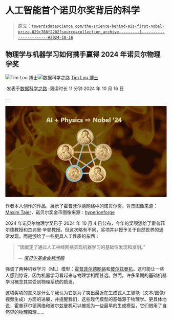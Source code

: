 # 人工智能首个诺贝尔奖背后的科学

> 原文：[`towardsdatascience.com/the-science-behind-ais-first-nobel-prize-829c788f2202?source=collection_archive---------1-----------------------#2024-10-16`](https://towardsdatascience.com/the-science-behind-ais-first-nobel-prize-829c788f2202?source=collection_archive---------1-----------------------#2024-10-16)

## 物理学与机器学习如何携手赢得 2024 年诺贝尔物理学奖

[](https://tim-lou.medium.com/?source=post_page---byline--829c788f2202--------------------------------)![Tim Lou 博士](https://tim-lou.medium.com/?source=post_page---byline--829c788f2202--------------------------------)[](https://towardsdatascience.com/?source=post_page---byline--829c788f2202--------------------------------)![数据科学之路](https://towardsdatascience.com/?source=post_page---byline--829c788f2202--------------------------------) [Tim Lou 博士](https://tim-lou.medium.com/?source=post_page---byline--829c788f2202--------------------------------)

·发表于[数据科学之路](https://towardsdatascience.com/?source=post_page---byline--829c788f2202--------------------------------) ·阅读时长 11 分钟·2024 年 10 月 16 日

--

![](img/632fc33f80fafcd9923aa21ac9aaad44.png)

作者本人创作的作品，展示了霍普菲尔德网络中的诺贝尔奖。背景图像来源：[Maxim Tajer](https://unsplash.com/photos/burning-wood-x3S1aGQNgro)，诺贝尔奖金币图像来源：[hyperionforge](https://sketchfab.com/3d-models/nobel-coin-6bfcee0e4c2f4c02a1739d6f5a307d7d)

2024 年诺贝尔物理学奖已于 2024 年 10 月 4 日公布，今年的奖项颁给了霍普菲尔德教授和杰弗里·辛顿教授。但这次略有不同，奖项并非授予关于自然世界的通常发现，而是颁给了一些更具人工性质的东西：

> “因奠定了通过人工神经网络实现机器学习的基础性发现和发明。”
> 
> — [*诺贝尔基金会新闻稿*](https://www.nobelprize.org/prizes/physics/2024/press-release/)

强调了两种机器学习（ML）模型：[霍普菲尔德网络](https://en.wikipedia.org/wiki/Hopfield_network)和[玻尔兹曼机](https://en.wikipedia.org/wiki/Boltzmann_machine)。这可能让一些人感到惊讶，因为机器学习看起来与物理学相距甚远。然而，许多早期的基础机器学习概念其实受到物理系统的启发。

这项奖项的意义是什么？我认为它是为了突出最近在生成式人工智能（文本/图像/视频生成）方面的进展，并提醒我们，这些现代模型的基础源于物理学。更具体地说，霍普菲尔德网络和玻尔兹曼机可以被视为一些最早的生成模型，它们借用了自然界的物理原理……
